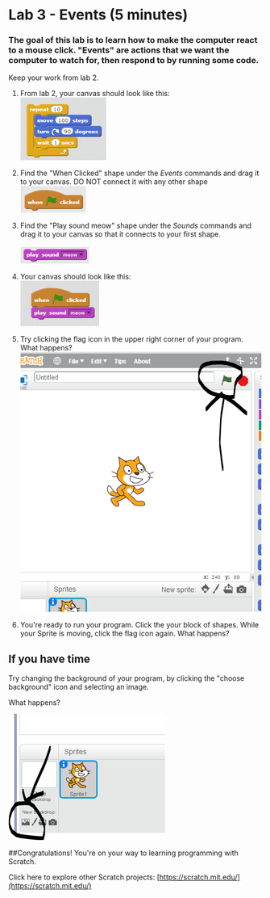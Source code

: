 # Lab 3 - Events (5 minutes)

### The goal of this lab is to learn how to make the computer react to a mouse click.  "Events" are actions that we want the computer to watch for, then respond to by running some code.

Keep your work from lab 2.

1.  From lab 2, your canvas should look like this:<br/>
![](https://raw.githubusercontent.com/rongriffin/ScratchLab/master/lab03/Lab3Step1.PNG)

2. Find the "When Clicked" shape under the *Events* commands and drag it to your canvas.  DO NOT connect it with any other shape<br/>
![](https://raw.githubusercontent.com/rongriffin/ScratchLab/master/lab03/Lab3Step2.PNG)

3. Find the "Play sound meow" shape under the *Sounds* commands and drag it to your canvas so that it connects to your first shape.<br/>  
![](https://raw.githubusercontent.com/rongriffin/ScratchLab/master/lab03/Lab3Step3.png)

4. Your canvas should look like this: <br/>
![](https://raw.githubusercontent.com/rongriffin/ScratchLab/master/lab03/Lab3Step4.png)

6. Try clicking the flag icon in the upper right corner of your program.  What happens?<br/>
![](https://raw.githubusercontent.com/rongriffin/ScratchLab/master/lab03/Lab3Step5.png)


7. You're ready to run your program.  Click the your block of shapes.  While your Sprite is moving, click the flag icon again.  What happens? 

## If you have time

Try changing the background of your program, by clicking the "choose background" icon and selecting an image.

What happens?

![](https://raw.githubusercontent.com/rongriffin/ScratchLab/master/lab03/Lab3Extra.png)


##Congratulations!  You're on your way to learning programming with Scratch.

Click here to explore other Scratch projects:  [https://scratch.mit.edu/](https://scratch.mit.edu/)